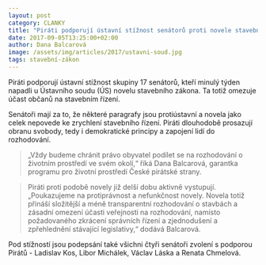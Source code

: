 ```yaml
---
layout: post
category: CLANKY
title: "Piráti podporují ústavní stížnost senátorů proti novele stavebního zákona."
date: 2017-09-05T13:25:00+02:00
author: Dana Balcarová
image: /assets/img/articles/2017/ustavni-soud.jpg
tags: stavební-zákon
---
```


Piráti podporují ústavní stížnost skupiny 17 senátorů, kteří minulý týden napadli u Ústavního soudu (ÚS) novelu stavebního zákona. Ta totiž omezuje účast občanů na stavebním řízení.

Senátoři mají za to, že některé paragrafy jsou protiústavní a novela jako celek nepovede ke zrychlení stavebního řízení. Piráti dlouhodobě prosazují obranu svobody, tedy i demokratické principy a zapojení lidí do rozhodování. 

> „Vždy budeme chránit právo obyvatel podílet se na rozhodování o životním prostředí ve svém okolí,“ říká Dana Balcarová, garantka programu pro životní prostředí České pirátské strany.

> Piráti proti podobě novely již delší dobu aktivně vystupují. „Poukazujeme na protiprávnost a nefunkčnost novely. Novela totiž přináší složitější a méně transparentní rozhodování o stavbách a zásadní omezení účasti veřejnosti na rozhodování, namísto požadovaného zkrácení správních řízení a zjednodušení a zpřehlednění stávající legislativy,“ dodává Balcarová.

Pod stížností jsou podepsání také všichni čtyři senátoři zvolení s podporou Pirátů - Ladislav Kos, Libor Michálek, Václav Láska a Renata Chmelová.
